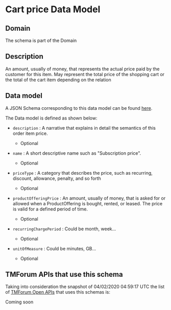 # Cart price Data Model

## Domain

The  schema is part of the  Domain

## Description

An amount, usually of money, that represents the actual price paid by the customer for this item. May represent the total price of the shopping cart or the total of the cart item depending on the relation

## Data model

A JSON Schema corresponding to this data model can be found
[here](https://github.com/tmforum-rand/schemas/blob/candidates/Customer/CartPrice.schema.json).

The Data model is defined as shown below:

- `description` : A narrative that explains in detail the semantics of this order item price.

  - Optional


- `name` : A short descriptive name such as &quot;Subscription price&quot;.

  - Optional


- `priceType` : A category that describes the price, such as recurring, discount, allowance, penalty, and so forth

  - Optional


- `productOfferingPrice` : An amount, usually of money, that is asked for or allowed when a ProductOffering is bought, rented, or leased. The price is valid for a defined period of time.

  - Optional


- `recurringChargePeriod` : Could be month, week...

  - Optional


- `unitOfMeasure` : Could be minutes, GB...

  - Optional






## TMForum APIs that use this schema

Taking into consideration the snapshot of 04/02/2020 04:59:17 UTC the list of [TMForum Open APIs](https://www.tmforum.org/open-apis/) that uses this schemas is:

Coming soon